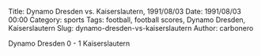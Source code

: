 Title: Dynamo Dresden vs. Kaiserslautern, 1991/08/03
Date: 1991/08/03 00:00
Category: sports
Tags: football, football scores, Dynamo Dresden, Kaiserslautern
Slug: dynamo-dresden-vs-kaiserslautern
Author: carbonero


Dynamo Dresden 0 - 1 Kaiserslautern
